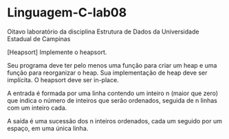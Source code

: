 # Linguagem-C-lab08
Oitavo laboratório da disciplina Estrutura de Dados da Universidade Estadual de Campinas

[Heapsort]
Implemente o heapsort.

Seu programa deve ter pelo menos uma função para criar um heap e uma função para reorganizar o heap. Sua implementação de heap deve ser implícita. O heapsort deve ser in-place.

A entrada é formada por uma linha contendo um inteiro n (maior que zero) que indica o número de inteiros que serão ordenados, seguida de n linhas com um inteiro cada.

A saída é uma sucessão dos n inteiros ordenados, cada um seguido por um espaço, em uma única linha.
